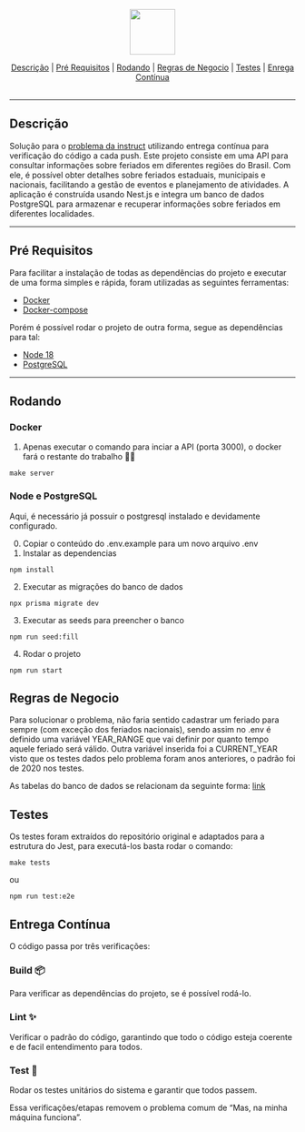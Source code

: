 <p align="center">
  <img src="https://nestjs.com/logo-small.ede75a6b.svg" width="80px"/>
  <br>
</p>
<div align=center>
    <a href="#desc">Descrição</a> | <a href="#prerequisites">Pré Requisitos</a> | <a href="#running">Rodando</a> | <a href="#rules">Regras de Negocio</a> | <a href="#tests">Testes</a> | <a href="#ci">Enrega Contínua</a>
</div>
<br>
<hr>
<h2 id="desc">
    Descrição
</h2>

Solução para o [problema da instruct](https://github.com/instruct-br/teste-backend-remoto-2020-07) utilizando entrega contínua para verificação do código a cada push. 
Este projeto consiste em uma API para consultar informações sobre feriados em diferentes regiões do Brasil. Com ele, é possível obter detalhes sobre feriados estaduais, municipais e nacionais, facilitando a gestão de eventos e planejamento de atividades. 
A aplicação é construída usando Nest.js e integra um banco de dados PostgreSQL para armazenar e recuperar informações sobre feriados em diferentes localidades.

- - - -

<h2 id="prerequisites">
    Pré Requisitos
</h2>

Para facilitar a instalação de todas as dependências do projeto e executar de uma forma simples e rápida, foram utilizadas as seguintes ferramentas: 
- [Docker](https://docs.docker.com/get-docker/)
- [Docker-compose](https://docs.docker.com/compose/install/)
  
Porém é possível rodar o projeto de outra forma, segue as dependências para tal:
- [Node 18](https://nodejs.org/en/download)
- [PostgreSQL](https://www.postgresql.org/download/)


- - - -

<h2 id="running">
    Rodando
</h2>

### Docker

1. Apenas executar o comando para inciar a API (porta 3000), o docker fará o restante do trabalho 🧙‍♂️
```
make server
```

### Node e PostgreSQL
Aqui, é necessário já possuir o postgresql instalado e devidamente configurado.

0. Copiar o conteúdo do .env.example para um novo arquivo .env
1. Instalar as dependencias
```
npm install
```

2. Executar as migrações do banco de dados
```
npx prisma migrate dev
```

3. Executar as seeds para preencher o banco
```
npm run seed:fill
```

4. Rodar o projeto
```
npm run start
```


<h2 id="rules">
    Regras de Negocio
</h2>

Para solucionar o problema, não faria sentido cadastrar um feriado para sempre (com exceção dos feriados nacionais), sendo assim no .env é definido uma variável YEAR_RANGE que vai definir por quanto tempo aquele feriado será válido. 
Outra variável inserida foi a CURRENT_YEAR visto que os testes dados pelo problema foram anos anteriores, o padrão foi de 2020 nos testes.

As tabelas do banco de dados se relacionam da seguinte forma:
[link](teste)

<h2 id="tests">
    Testes
</h2>

Os testes foram extraídos do repositório original e adaptados para a estrutura do Jest, para executá-los basta rodar o comando:

```
make tests
```
ou 

```
npm run test:e2e
```

<h2 id="ci">
    Entrega Contínua 
</h2>

O código passa por três verificações:

### Build 📦
Para verificar as dependências do projeto, se é possível rodá-lo. 

### Lint ✨
Verificar o padrão do código, garantindo que todo o código esteja coerente e de facil entendimento para todos.

### Test 🧪
Rodar os testes unitários do sistema e garantir que todos passem.

Essa verificações/etapas removem o problema comum de “Mas, na minha máquina funciona”.


